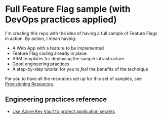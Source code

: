 # Full Feature Flag sample (with DevOps practices applied)

I'm creating this repo with the idea of having a full sample of Feature Flags
in action. By action, I mean having:

- A Web App with a feature to be implemented
- Feature Flag coding already in place
- ARM templates for deploying the sample infrastructure
- Good engineering practices
- A step-by-step tutorial for you to *feel* the benefits of the technique

For you to have all the resources set up for this set of samples,
see [Provisioning Resources](docs/00-provisioning-resources.md).

## Engineering practices reference

- [Use Azure Key Vault to protect application secrets](docs/01-key-vault.md)